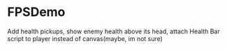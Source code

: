 # FPSDemo

Add health pickups, show enemy health above its head, attach Health Bar script to player instead of canvas(maybe, im not sure)
